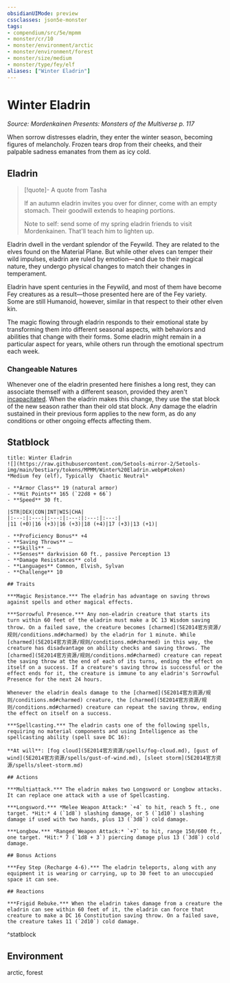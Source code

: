 ```yaml
---
obsidianUIMode: preview
cssclasses: json5e-monster
tags:
- compendium/src/5e/mpmm
- monster/cr/10
- monster/environment/arctic
- monster/environment/forest
- monster/size/medium
- monster/type/fey/elf
aliases: ["Winter Eladrin"]
---
```

# Winter Eladrin
*Source: Mordenkainen Presents: Monsters of the Multiverse p. 117*  

When sorrow distresses eladrin, they enter the winter season, becoming figures of melancholy. Frozen tears drop from their cheeks, and their palpable sadness emanates from them as icy cold.

## Eladrin

> [!quote]- A quote from Tasha  
> 
> If an autumn eladrin invites you over for dinner, come with an empty stomach. Their goodwill extends to heaping portions.
> 
> Note to self: send some of my spring eladrin friends to visit Mordenkainen. That'll teach him to lighten up.

Eladrin dwell in the verdant splendor of the Feywild. They are related to the elves found on the Material Plane. But while other elves can temper their wild impulses, eladrin are ruled by emotion—and due to their magical nature, they undergo physical changes to match their changes in temperament.

Eladrin have spent centuries in the Feywild, and most of them have become Fey creatures as a result—those presented here are of the Fey variety. Some are still Humanoid, however, similar in that respect to their other elven kin.

The magic flowing through eladrin responds to their emotional state by transforming them into different seasonal aspects, with behaviors and abilities that change with their forms. Some eladrin might remain in a particular aspect for years, while others run through the emotional spectrum each week.

### Changeable Natures

Whenever one of the eladrin presented here finishes a long rest, they can associate themself with a different season, provided they aren't [incapacitated](5E2014官方资源/规则/conditions.md#incapacitated). When the eladrin makes this change, they use the stat block of the new season rather than their old stat block. Any damage the eladrin sustained in their previous form applies to the new form, as do any conditions or other ongoing effects affecting them.

## Statblock

```ad-statblock
title: Winter Eladrin
![](https://raw.githubusercontent.com/5etools-mirror-2/5etools-img/main/bestiary/tokens/MPMM/Winter%20Eladrin.webp#token)
*Medium fey (elf), Typically  Chaotic Neutral*

- **Armor Class** 19 (natural armor)
- **Hit Points** 165 (`22d8 + 66`)
- **Speed** 30 ft.

|STR|DEX|CON|INT|WIS|CHA|
|:---:|:---:|:---:|:---:|:---:|:---:|
|11 (+0)|16 (+3)|16 (+3)|18 (+4)|17 (+3)|13 (+1)|

- **Proficiency Bonus** +4
- **Saving Throws** ⏤
- **Skills** ⏤
- **Senses** darkvision 60 ft., passive Perception 13
- **Damage Resistances** cold
- **Languages** Common, Elvish, Sylvan
- **Challenge** 10

## Traits

***Magic Resistance.*** The eladrin has advantage on saving throws against spells and other magical effects.

***Sorrowful Presence.*** Any non-eladrin creature that starts its turn within 60 feet of the eladrin must make a DC 13 Wisdom saving throw. On a failed save, the creature becomes [charmed](5E2014官方资源/规则/conditions.md#charmed) by the eladrin for 1 minute. While [charmed](5E2014官方资源/规则/conditions.md#charmed) in this way, the creature has disadvantage on ability checks and saving throws. The [charmed](5E2014官方资源/规则/conditions.md#charmed) creature can repeat the saving throw at the end of each of its turns, ending the effect on itself on a success. If a creature's saving throw is successful or the effect ends for it, the creature is immune to any eladrin's Sorrowful Presence for the next 24 hours.

Whenever the eladrin deals damage to the [charmed](5E2014官方资源/规则/conditions.md#charmed) creature, the [charmed](5E2014官方资源/规则/conditions.md#charmed) creature can repeat the saving throw, ending the effect on itself on a success.

***Spellcasting.*** The eladrin casts one of the following spells, requiring no material components and using Intelligence as the spellcasting ability (spell save DC 16):

**At will**: [fog cloud](5E2014官方资源/spells/fog-cloud.md), [gust of wind](5E2014官方资源/spells/gust-of-wind.md), [sleet storm](5E2014官方资源/spells/sleet-storm.md)

## Actions

***Multiattack.*** The eladrin makes two Longsword or Longbow attacks. It can replace one attack with a use of Spellcasting.

***Longsword.*** *Melee Weapon Attack:* `+4` to hit, reach 5 ft., one target. *Hit:* 4 (`1d8`) slashing damage, or 5 (`1d10`) slashing damage if used with two hands, plus 13 (`3d8`) cold damage.

***Longbow.*** *Ranged Weapon Attack:* `+7` to hit, range 150/600 ft., one target. *Hit:* 7 (`1d8 + 3`) piercing damage plus 13 (`3d8`) cold damage.

## Bonus Actions

***Fey Step (Recharge 4-6).*** The eladrin teleports, along with any equipment it is wearing or carrying, up to 30 feet to an unoccupied space it can see.

## Reactions

***Frigid Rebuke.*** When the eladrin takes damage from a creature the eladrin can see within 60 feet of it, the eladrin can force that creature to make a DC 16 Constitution saving throw. On a failed save, the creature takes 11 (`2d10`) cold damage.
```
^statblock

## Environment

arctic, forest